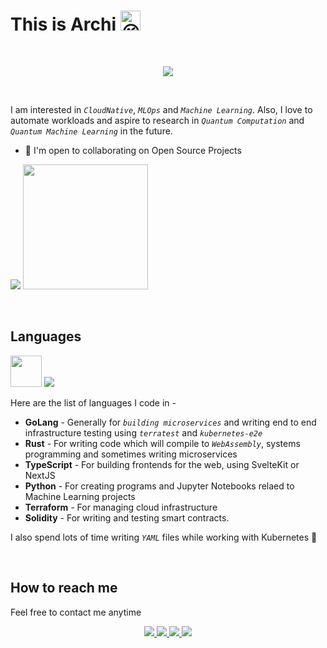 # This is Archi <img src="https://fonts.gstatic.com/s/e/notoemoji/latest/1f609/512.gif" alt="😉" width="32" height="32">

<br />
<p align="center">
  <img src="https://skillicons.dev/icons?i=aws,gcp,kubernetes,nestjs,nextjs,svelte,redux,apollo,docker,githubactions,graphql,jest,linux,mongodb,postgres,redis,tensorflow,vite,wasm,figma"/>
</p>
<br />

I am interested in *`CloudNative`*, *`MLOps`* and *`Machine Learning`*. Also, I love to automate workloads and aspire to research in *`Quantum Computation`* and *`Quantum Machine Learning`* in the future.

* 🤝  I'm open to collaborating on Open Source Projects

<p>
   <img src="https://api.githubtrends.io/user/svg/Archisman-Mridha/repos?time_range=one_year&group=other&loc_metric=changed&theme=classic" />
  <img src="https://api.githubtrends.io/user/svg/Archisman-Mridha/langs?time_range=one_year&loc_metric=changed&compact=True&theme=classic" height="200" />
</p>

<br />

## Languages

<p>
  <img src="https://img.icons8.com/color/48/000000/terraform.png" width="50" height="50" />
  <img src="https://skillicons.dev/icons?i=go,rust,ts,python,solidity" />
</p>

Here are the list of languages I code in -

- **GoLang** - Generally for *`building microservices`* and writing end to end infrastructure testing using *`terratest`* and *`kubernetes-e2e`*
- **Rust** - For writing code which will compile to *`WebAssembly`*, systems programming and sometimes writing microservices
- **TypeScript** - For building frontends for the web, using SvelteKit or NextJS
- **Python** - For creating programs and Jupyter Notebooks relaed to Machine Learning projects
- **Terraform** - For managing cloud infrastructure
- **Solidity** - For writing and testing smart contracts.

I also spend lots of time writing *`YAML`* files while working with Kubernetes 🥹

<br />

## How to reach me
Feel free to contact me anytime
<p align="center">
  <a href="https://twitter.com/__pro__coder__">
    <img src="https://skillicons.dev/icons?i=twitter"/>
  </a>
  <a href="https://www.linkedin.com/in/archisman-mridha-219292198/">
    <img src="https://skillicons.dev/icons?i=linkedin"/>
  </a>
  <a href="mailto:archismanmridha12345@gmail.com">
    <img src="https://img.icons8.com/fluency/48/000000/mail.png"/>
  </a>
  <a href="https://www.instagram.com/__pro__coder__">
   <img src="https://skillicons.dev/icons?i=instagram" />
  </a>
</p>
